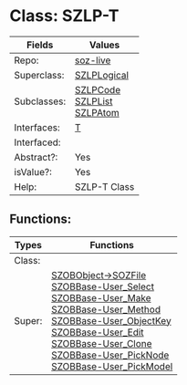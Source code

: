 
# Class:	SZLP-T

| Fields | Values |
| --------- | --------- |
| Repo: | [soz-live](/repos/soz-live.html) |
| Superclass: | [SZLPLogical](SZLPLogical.html) |
| Subclasses: | [SZLPCode](SZLPCode.html) <br> [SZLPList](SZLPList.html) <br> [SZLPAtom](SZLPAtom.html) |
| Interfaces: | [T](T.html) |
| Interfaced: |  |
| Abstract?: | Yes |
| isValue?: | Yes |
| Help: | SZLP-T Class |


## Functions:

| Types | Functions |
| --------- | --------- |
| Class: |  |
| Super: | [SZOBObject->SOZFile](SZOBObject.html) <br> [SZOBBase-User_Select](SZOBBase.html) <br> [SZOBBase-User_Make](SZOBBase.html) <br> [SZOBBase-User_Method](SZOBBase.html) <br> [SZOBBase-User_ObjectKey](SZOBBase.html) <br> [SZOBBase-User_Edit](SZOBBase.html) <br> [SZOBBase-User_Clone](SZOBBase.html) <br> [SZOBBase-User_PickNode](SZOBBase.html) <br> [SZOBBase-User_PickModel](SZOBBase.html) |


